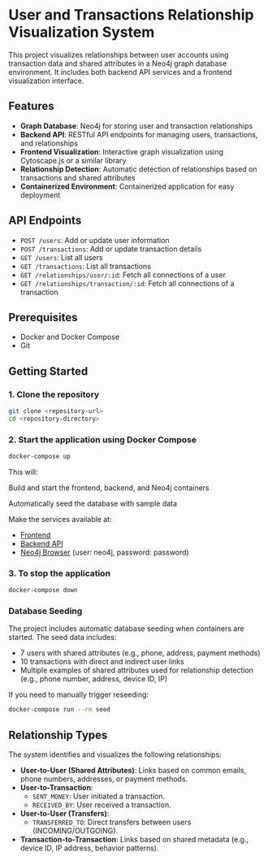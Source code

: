 # User and Transactions Relationship Visualization System

This project visualizes relationships between user accounts using transaction data and shared attributes in a Neo4j graph database environment. It includes both backend API services and a frontend visualization interface.

## Features

- **Graph Database**: Neo4j for storing user and transaction relationships
- **Backend API**: RESTful API endpoints for managing users, transactions, and relationships
- **Frontend Visualization**: Interactive graph visualization using Cytoscape.js or a similar library
- **Relationship Detection**: Automatic detection of relationships based on transactions and shared attributes
- **Containerized Environment**: Containerized application for easy deployment

## API Endpoints

- `POST /users`: Add or update user information
- `POST /transactions`: Add or update transaction details
- `GET /users`: List all users
- `GET /transactions`: List all transactions
- `GET /relationships/user/:id`: Fetch all connections of a user
- `GET /relationships/transaction/:id`: Fetch all connections of a transaction

## Prerequisites

- Docker and Docker Compose
- Git

## Getting Started

### 1. Clone the repository

```bash
git clone <repository-url>
cd <repository-directory>
```

### 2. Start the application using Docker Compose

```bash
docker-compose up
```

This will:

Build and start the frontend, backend, and Neo4j containers

Automatically seed the database with sample data

Make the services available at:

- [Frontend](http://localhost:5173)
- [Backend API](http://localhost:3000)
- [Neo4j Browser](http://localhost:7474) (user: neo4j, password: password)

### 3. To stop the application

```bash
docker-compose down
```

### Database Seeding

The project includes automatic database seeding when containers are started. The seed data includes:

- 7 users with shared attributes (e.g., phone, address, payment methods)
- 10 transactions with direct and indirect user links
- Multiple examples of shared attributes used for relationship detection (e.g., phone number, address, device ID, IP)

If you need to manually trigger reseeding:

```bash
docker-compose run --rm seed
```

## Relationship Types

The system identifies and visualizes the following relationships:

- **User-to-User (Shared Attributes)**: Links based on common emails, phone numbers, addresses, or payment methods.
- **User-to-Transaction**:
  - `SENT_MONEY`: User initiated a transaction.
  - `RECEIVED_BY`: User received a transaction.
- **User-to-User (Transfers)**:
  - `TRANSFERRED_TO`: Direct transfers between users (INCOMING/OUTGOING).
- **Transaction-to-Transaction**: Links based on shared metadata (e.g., device ID, IP address, behavior patterns).
